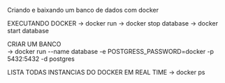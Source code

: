 Criando e baixando um banco de dados com docker

EXECUTANDO DOCKER
-> docker run
-> docker stop database
-> docker start database

CRIAR UM BANCO  
-> docker run --name database -e POSTGRESS_PASSWORD=docker -p 5432:5432 -d postgres

LISTA TODAS INSTANCIAS DO DOCKER EM REAL TIME
-> docker ps
